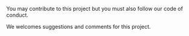 You may contribute to this project but you must also follow our code of conduct.

We welcomes suggestions and comments for this project.
